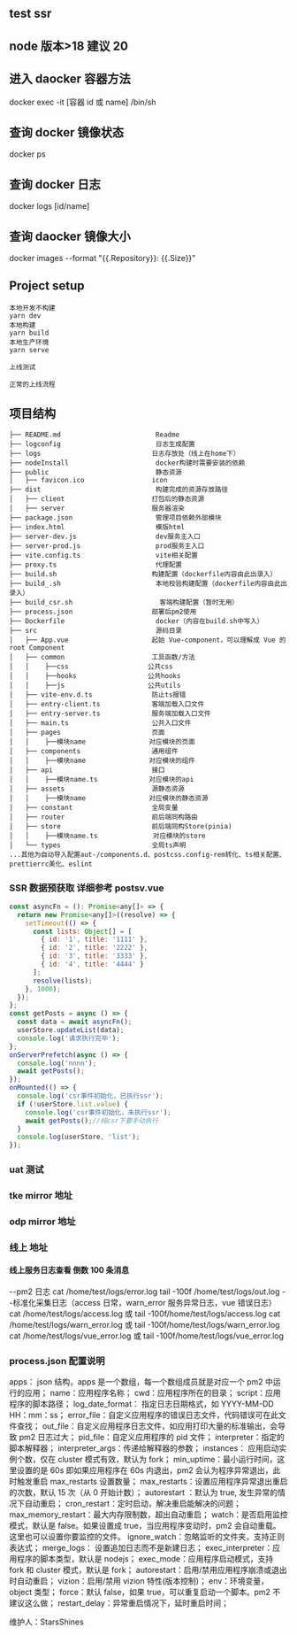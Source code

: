 ## test ssr

## node 版本>18 建议 20

## 进入 daocker 容器方法

docker exec -it [容器 id 或 name] /bin/sh

## 查询 docker 镜像状态

docker ps

## 查询 docker 日志

docker logs [id/name]

## 查询 daocker 镜像大小

docker images --format "{{.Repository}}: {{.Size}}"

## Project setup

```
本地开发不构建
yarn dev
本地构建
yarn build
本地生产环境
yarn serve

上线测试

正常的上线流程
```

## 项目结构

```
├── README.md                        Readme
├── logconfig                        日志生成配置
├── logs                            日志存放处（线上在home下）
├── nodeInstall                      docker构建时需要安装的依赖
├── public                           静态资源
│   ├── favicon.ico                 icon
├── dist                             构建完成的资源存放路径
│   ├── client                      打包后的静态资源
│   ├── server                      服务器渲染
├── package.json                     管理项目依赖外部模块
├── index.html                       模版html
├── server-dev.js                    dev服务主入口
├── server-prod.js                   prod服务主入口
├── vite.config.ts                   vite相关配置
├── proxy.ts                         代理配置
├── build.sh                        构建配置（dockerfile内容由此出录入）
├── build_.sh                        本地校验构建配置（dockerfile内容由此出录入）
├── build_csr.sh                      客端构建配置（暂时无用）
├── process.json                    部署后pm2使用
├── Dockerfile                       docker（内容在build.sh中写入）
├── src                              源码目录
│   ├── App.vue                     起始 Vue-component，可以理解成 Vue 的 root Component
│   ├── common                      工具函数/方法
│   │    ├──css                    公共css
│   │    ├──hooks                  公共hooks
│   │    ├──js                     公共utils
│   ├── vite-env.d.ts               防止ts报错
│   ├── entry-client.ts             客端加载入口文件
│   ├── entry-server.ts             服务端加载入口文件
│   ├── main.ts                     公共入口文件
│   ├── pages                       页面
│   │    ├──模块name                对应模块的页面
│   ├── components                  通用组件
│   │    ├──模块name                对应模块的组件
│   ├── api                         接口
│   │    ├──模块name.ts             对应模块的api
│   ├── assets                      源静态资源
│   │    ├──模块name                对应模块的静态资源
│   ├── constant                    全局变量
│   ├── router                      前后端同构路由
│   ├── store                       前后端同构Store(pinia)
│   │    ├──模块name.ts              对应模块的store
│   └── types                       全局ts声明
...其他为自动导入配置aut-/components.d、postcss.config-rem转化、ts相关配置、prettierrc美化、eslint
```

### SSR 数据预获取 详细参考 postsv.vue

```javascript
const asyncFn = (): Promise<any[]> => {
  return new Promise<any[]>((resolve) => {
    setTimeout(() => {
      const lists: Object[] = [
        { id: '1', title: '1111' },
        { id: '2', title: '2222' },
        { id: '3', title: '3333' },
        { id: '4', title: '4444' }
      ];
      resolve(lists);
    }, 1000);
  });
};
const getPosts = async () => {
  const data = await asyncFn();
  userStore.updateList(data);
  console.log('请求执行完毕');
};
onServerPrefetch(async () => {
  console.log('nnnn');
  await getPosts();
});
onMounted(() => {
  console.log('csr事件初始化，已执行ssr');
  if (!userStore.list.value) {
    console.log('csr事件初始化，未执行ssr');
    await getPosts();//纯csr下要手动执行
  }
  console.log(userStore, 'list');
});
```

### uat 测试

### tke mirror 地址

### odp mirror 地址

### 线上 地址

#### 线上服务日志查看 倒数 100 条消息

--pm2 日志
cat /home/test/logs/error.log tail -100f /home/test/logs/out.log
--标准化采集日志（access 日常，warn_error 服务异常日志，vue 错误日志）
cat /home/test/logs/access.log 或 tail -100f/home/test/logs/access.log
cat /home/test/logs/warn_error.log 或 tail -100f/home/test/logs/warn_error.log
cat /home/test/logs/vue_error.log 或 tail -100f/home/test/logs/vue_error.log

### process.json 配置说明

apps： json 结构，apps 是一个数组，每一个数组成员就是对应一个 pm2 中运行的应用； name：应用程序名称； cwd：应用程序所在的目录； script：应用程序的脚本路径； log_date_format： 指定日志日期格式，如 YYYY-MM-DD HH：mm：ss； error_file：自定义应用程序的错误日志文件，代码错误可在此文件查找； out_file：自定义应用程序日志文件，如应用打印大量的标准输出，会导致 pm2 日志过大； pid_file：自定义应用程序的 pid 文件； interpreter：指定的脚本解释器； interpreter_args：传递给解释器的参数； instances： 应用启动实例个数，仅在 cluster 模式有效，默认为 fork； min_uptime：最小运行时间，这里设置的是 60s 即如果应用程序在 60s 内退出，pm2 会认为程序异常退出，此时触发重启 max_restarts 设置数量； max_restarts：设置应用程序异常退出重启的次数，默认 15 次（从 0 开始计数）； autorestart ：默认为 true, 发生异常的情况下自动重启； cron_restart：定时启动，解决重启能解决的问题； max_memory_restart：最大内存限制数，超出自动重启； watch：是否启用监控模式，默认是 false。如果设置成 true，当应用程序变动时，pm2 会自动重载。这里也可以设置你要监控的文件。 ignore_watch：忽略监听的文件夹，支持正则表达式； merge_logs： 设置追加日志而不是新建日志； exec_interpreter：应用程序的脚本类型，默认是 nodejs； exec_mode：应用程序启动模式，支持 fork 和 cluster 模式，默认是 fork； autorestart：启用/禁用应用程序崩溃或退出时自动重启； vizion：启用/禁用 vizion 特性(版本控制)； env：环境变量，object 类型； force：默认 false，如果 true，可以重复启动一个脚本。pm2 不建议这么做； restart_delay：异常重启情况下，延时重启时间；

维护人：StarsShines
